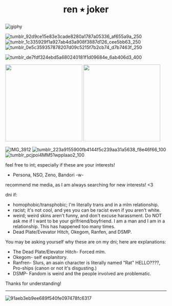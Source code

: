 # **<p align="center">ren ٭ joker<p align="center">**

![giphy](https://github.com/renaster/renaster/assets/163688658/9980633d-40d1-4b80-be57-45540b8f759f)

![tumblr_92d9ce15e83e3cade8280a1787a05336_af655a9a_250](https://github.com/renaster/renaster/assets/163688658/de9b5824-0066-469b-9f8f-4230b9f07313)
![tumblr_1c335929f1a927ab4d3a908f3887d126_cee5bb63_250](https://github.com/renaster/renaster/assets/163688658/6b879ea2-955a-4dcb-b0de-e835d7c05d1e)
![tumblr_0e5c359357878207d09c5215f7b2cb74_d7b7463f_250](https://github.com/renaster/renaster/assets/163688658/5bb56f44-2868-46b8-b4bc-d73315baa9e9)

![tumblr_de7fdf324ebd5a680240181f1d09684e_6ab406d3_400](https://github.com/renaster/renaster/assets/163688658/ef3b157a-fbb9-4deb-bd16-67eeaf48c2da)


<img src="https://github.com/renaster/renaster/assets/163688658/61c0f8df-8001-4ada-b662-45d51bb4b3d5" width="240">
<img src="https://github.com/renaster/renaster/assets/163688658/61c0f8df-8001-4ada-b662-45d51bb4b3d5" width="240">

![IMG_3912](https://github.com/renaster/renaster/assets/163688658/14f52b98-affd-4786-bdfa-e78a34527044)
![tumblr_223a9155900fb4144f5c239aa31a5638_f8e46f66_100](https://github.com/renaster/renaster/assets/163688658/c358dc29-58ea-438b-a477-e128ac0e4939)
![tumblr_pcjpoi4MM51wpplaao2_100](https://github.com/renaster/renaster/assets/163688658/c282a427-99d9-478a-822d-172dab79a688)



feel free to int; especially if these are your interests! 

- Persona, NSO, Zeno, Bandori -w-

recommend me media, as I am always searching for new interests! <3

dni if:
- homophobic/transphobic; I'm literally trans and in a mlm relationship.
- racist; it's not cool, and yes you can be racist even if you aren't white.
- weird; weird skins aren't funny, and don't excuse harassment. Do NOT ask me if I want to be your girlfriend/boyfriend. I am a man and I am in a relationship. This has happened too many times.
- Dead Plate/Evevator Hitch, Okegom, Ranfen, and DSMP.

You may be asking yourself why these are on my dni; here are explanations:
- The Dead Plate/Elevator Hitch- Forced mlm.
- Okegom- self explanitory.
- Ranfren- Slurs, an asain character is literally named "Rat" HELLO????, Pro-ships (canon or not it's disgusting.)
- DSMP- Fandom is weird and the people involved are problematic.

Thanks for understanding!

-----

![91aeb3eb9ee689f540fe097478fc6317](https://github.com/renaster/renaster/assets/163688658/c3882e50-982b-41f7-9e26-55d303cc98a4)

